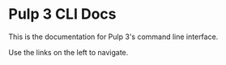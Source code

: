 # Pulp 3 CLI Docs

This is the documentation for Pulp 3's command line interface.

Use the links on the left to navigate.
